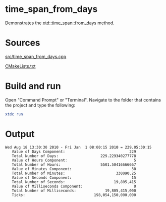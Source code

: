 # time_span_from_days

Demonstrates the [xtd::time_span::from_days](https://gammasoft71.github.io/xtd/reference_guides/latest/structxtd_1_1time__span.html#a8417d7db7bed884f491005bccf2bb786) method.

# Sources

[src/time_span_from_days.cpp](src/time_span_from_days.cpp)

[CMakeLists.txt](CMakeLists.txt)

# Build and run

Open "Command Prompt" or "Terminal". Navigate to the folder that contains the project and type the following:

```cmake
xtdc run
```

# Output

```
Wed Aug 18 13:30:30 2010 - Fri Jan  1 08:00:15 2010 = 229.05:30:15
   Value of Days Component:                             229
   Total Number of Days:                   229.229340277778
   Value of Hours Component:                              5
   Total Number of Hours:                  5501.50416666667
   Value of Minutes Component:                           30
   Total Number of Minutes:                       330090.25
   Value of Seconds Component:                           15
   Total Number of Seconds:                      19,805,415
   Value of Milliseconds Component:                       0
   Total Number of Milliseconds:             19,805,415,000
   Ticks:                               198,054,150,000,000
```
